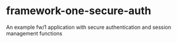# framework-one-secure-auth
An example fw/1 application with secure authentication and session management functions
